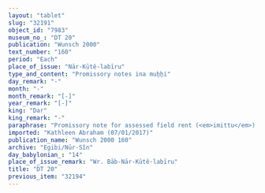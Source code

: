 ```yaml
---
layout: "tablet"
slug: "32191"
object_id: "7983"
museum_no_: "DT 20"
publication: "Wunsch 2000"
text_number: "160"
period: "Each"
place_of_issue: "Nār-Kūtê-labīru"
type_and_content: "Promissory notes ina muẖẖi"
day_remark: "-"
month: "-"
month_remark: "[-]"
year_remark: "[-]"
king: "Dar"
king_remark: "-"
paraphrase: "Promissory note for assessed field rent (<em>imittu</em>), to be delivered in dates. Fragmentary.<br /> <strong>B</strong> owes 14? kor of dates to <strong>A<sub>1</sub></strong>, his brothers and the sons of <strong>C</strong>. It is the assessed revenue (<em>imittu</em>) (from land) at the branch (<em>bābu</em>) of the old Kutha-canal, including the x+14 kor of dates from 2 sectors &hellip; [at this point the document is broken off]. The passage The passage regarding the terms of delivery is badly preserved. We can learn from it that <strong>B</strong> should deliver the usual by-products of the date cultivation, a.o. fibres (<em>mangagu</em>), and 2 <em>darīku</em>-containers. No payment has been received (<em>eṭēru</em> G Stat) for the gardener&#39;s remuneration (<em>&scaron;issinnu</em>). In addition, there is another claim (<em>ra&scaron;&ucirc;tu) </em>against <strong>B</strong> that is still pending. Witnesses.<br /> &nbsp;<br /> <strong>A<sub>1 </sub></strong>= Marduk-nāṣir-apli/Itti-Marduk-balāṭu//Egibi; <strong>A<sub>2 </sub></strong>= brother of <strong>A<sub>1</sub></strong>; <strong>B </strong>= [the name is broken off]; <strong>C </strong>= Itti-Nab&ucirc;-balāṭu/Marduk-bān-zeri"
imported: "Kathleen Abraham (07/01/2017)"
publication_name: "Wunsch 2000 160"
archive: "Egibi/Nūr-Sîn"
day_babylonian_: "14"
place_of_issue_remark: "Wr. Bāb-Nār-Kūtê-labīru"
title: "DT 20"
previous_item: "32194"
---
```

